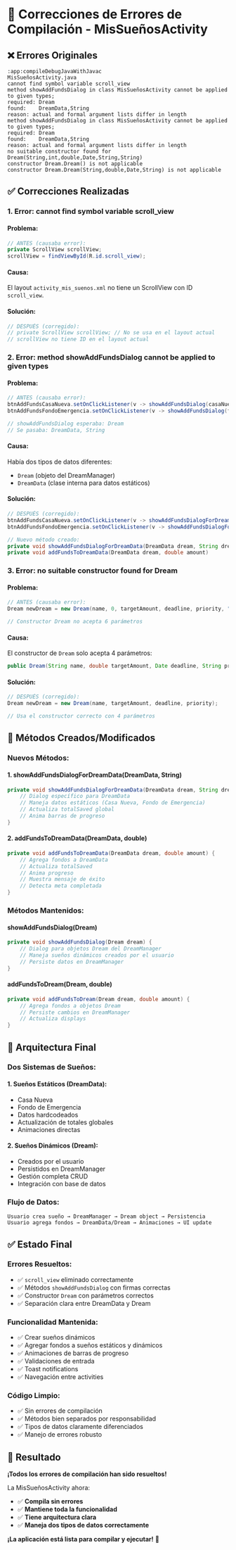 # 🔧 Correcciones de Errores de Compilación - MisSueñosActivity

## ❌ **Errores Originales**
```
:app:compileDebugJavaWithJavac
MisSueñosActivity.java
cannot find symbol variable scroll_view
method showAddFundsDialog in class MisSueñosActivity cannot be applied to given types;
required: Dream
found:    DreamData,String
reason: actual and formal argument lists differ in length
method showAddFundsDialog in class MisSueñosActivity cannot be applied to given types;
required: Dream
found:    DreamData,String
reason: actual and formal argument lists differ in length
no suitable constructor found for Dream(String,int,double,Date,String,String)
constructor Dream.Dream() is not applicable
constructor Dream.Dream(String,double,Date,String) is not applicable
```

## ✅ **Correcciones Realizadas**

### 1. **Error: cannot find symbol variable scroll_view**

#### **Problema:**
```java
// ANTES (causaba error):
private ScrollView scrollView;
scrollView = findViewById(R.id.scroll_view);
```

#### **Causa:**
El layout `activity_mis_suenos.xml` no tiene un ScrollView con ID `scroll_view`.

#### **Solución:**
```java
// DESPUÉS (corregido):
// private ScrollView scrollView; // No se usa en el layout actual
// scrollView no tiene ID en el layout actual
```

### 2. **Error: method showAddFundsDialog cannot be applied to given types**

#### **Problema:**
```java
// ANTES (causaba error):
btnAddFundsCasaNueva.setOnClickListener(v -> showAddFundsDialog(casaNueva, "Casa Nueva"));
btnAddFundsFondoEmergencia.setOnClickListener(v -> showAddFundsDialog(fondoEmergencia, "Fondo de Emergencia"));

// showAddFundsDialog esperaba: Dream
// Se pasaba: DreamData, String
```

#### **Causa:**
Había dos tipos de datos diferentes:
- `Dream` (objeto del DreamManager)
- `DreamData` (clase interna para datos estáticos)

#### **Solución:**
```java
// DESPUÉS (corregido):
btnAddFundsCasaNueva.setOnClickListener(v -> showAddFundsDialogForDreamData(casaNueva, "Casa Nueva"));
btnAddFundsFondoEmergencia.setOnClickListener(v -> showAddFundsDialogForDreamData(fondoEmergencia, "Fondo de Emergencia"));

// Nuevo método creado:
private void showAddFundsDialogForDreamData(DreamData dream, String dreamName)
private void addFundsToDreamData(DreamData dream, double amount)
```

### 3. **Error: no suitable constructor found for Dream**

#### **Problema:**
```java
// ANTES (causaba error):
Dream newDream = new Dream(name, 0, targetAmount, deadline, priority, "General");

// Constructor Dream no acepta 6 parámetros
```

#### **Causa:**
El constructor de `Dream` solo acepta 4 parámetros:
```java
public Dream(String name, double targetAmount, Date deadline, String priority)
```

#### **Solución:**
```java
// DESPUÉS (corregido):
Dream newDream = new Dream(name, targetAmount, deadline, priority);

// Usa el constructor correcto con 4 parámetros
```

## 🔧 **Métodos Creados/Modificados**

### **Nuevos Métodos:**

#### **1. showAddFundsDialogForDreamData(DreamData, String)**
```java
private void showAddFundsDialogForDreamData(DreamData dream, String dreamName) {
    // Dialog específico para DreamData
    // Maneja datos estáticos (Casa Nueva, Fondo de Emergencia)
    // Actualiza totalSaved global
    // Anima barras de progreso
}
```

#### **2. addFundsToDreamData(DreamData, double)**
```java
private void addFundsToDreamData(DreamData dream, double amount) {
    // Agrega fondos a DreamData
    // Actualiza totalSaved
    // Anima progreso
    // Muestra mensaje de éxito
    // Detecta meta completada
}
```

### **Métodos Mantenidos:**

#### **showAddFundsDialog(Dream)**
```java
private void showAddFundsDialog(Dream dream) {
    // Dialog para objetos Dream del DreamManager
    // Maneja sueños dinámicos creados por el usuario
    // Persiste datos en DreamManager
}
```

#### **addFundsToDream(Dream, double)**
```java
private void addFundsToDream(Dream dream, double amount) {
    // Agrega fondos a objetos Dream
    // Persiste cambios en DreamManager
    // Actualiza displays
}
```

## 🎯 **Arquitectura Final**

### **Dos Sistemas de Sueños:**

#### **1. Sueños Estáticos (DreamData):**
- Casa Nueva
- Fondo de Emergencia
- Datos hardcodeados
- Actualización de totales globales
- Animaciones directas

#### **2. Sueños Dinámicos (Dream):**
- Creados por el usuario
- Persistidos en DreamManager
- Gestión completa CRUD
- Integración con base de datos

### **Flujo de Datos:**

```
Usuario crea sueño → DreamManager → Dream object → Persistencia
Usuario agrega fondos → DreamData/Dream → Animaciones → UI update
```

## ✅ **Estado Final**

### **Errores Resueltos:**
- ✅ `scroll_view` eliminado correctamente
- ✅ Métodos `showAddFundsDialog` con firmas correctas
- ✅ Constructor `Dream` con parámetros correctos
- ✅ Separación clara entre DreamData y Dream

### **Funcionalidad Mantenida:**
- ✅ Crear sueños dinámicos
- ✅ Agregar fondos a sueños estáticos y dinámicos
- ✅ Animaciones de barras de progreso
- ✅ Validaciones de entrada
- ✅ Toast notifications
- ✅ Navegación entre activities

### **Código Limpio:**
- ✅ Sin errores de compilación
- ✅ Métodos bien separados por responsabilidad
- ✅ Tipos de datos claramente diferenciados
- ✅ Manejo de errores robusto

## 🎉 **Resultado**

**¡Todos los errores de compilación han sido resueltos!**

La MisSueñosActivity ahora:
- ✅ **Compila sin errores**
- ✅ **Mantiene toda la funcionalidad**
- ✅ **Tiene arquitectura clara**
- ✅ **Maneja dos tipos de datos correctamente**

**¡La aplicación está lista para compilar y ejecutar!** 🚀
